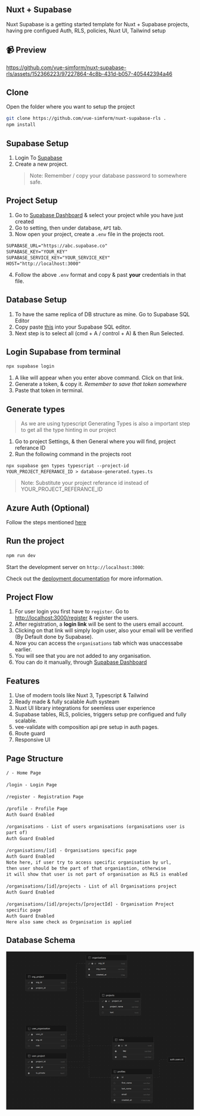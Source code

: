 ## Nuxt + Supabase

Nuxt Supabase is a getting started template for Nuxt + Supabase projects, having pre configued Auth, RLS, policies, Nuxt UI, Tailwind setup

## 📹 Preview

https://github.com/vue-simform/nuxt-supabase-rls/assets/152366223/97227864-4c8b-431d-b057-405442394a46

## Clone

Open the folder where you want to setup the project

```bash
git clone https://github.com/vue-simform/nuxt-supabase-rls .
npm install
```

## Supabase Setup

1. Login To [Supabase](https://supabase.com)
2. Create a new project.
   > Note: Remember / copy your database password to somewhere safe.

## Project Setup

1. Go to [Supabase Dashboard](https://supabase.com/dashboard/projects) & select your project while you have just created
2. Go to setting, then under database, `API` tab.
3. Now open your project, create a `.env` file in the projects root.

```
SUPABASE_URL="https://abc.supabase.co"
SUPABASE_KEY="YOUR_KEY"
SUPABASE_SERVICE_KEY="YOUR_SERVICE_KEY"
HOST="http://localhost:3000"
```

4. Follow the above `.env` format and copy & past **your** credentials in that file.

## Database Setup

1. To have the same replica of DB structure as mine. Go to Supabase SQL Editor
2. Copy paste [this](docs/migrations.txt) into your Supabase SQL editor.
3. Next step is to select all (cmd + A / control + A) & then Run Selected.

## Login Supabase from terminal

```bash
npx supabase login
```

1. A like will appear when you enter above command. Click on that link.
1. Generate a token, & copy it. _Remember to save that token somewhere_
1. Paste that token in terminal.

## Generate types

> As we are using typescript Generating Types is also a important step to get all the type hinting in our project

1. Go to project Settings, & then General where you will find, project referance ID
2. Run the following command in the projects root

```
npx supabase gen types typescript --project-id YOUR_PROJECT_REFERANCE_ID > database-generated.types.ts
```

> Note: Substitute your project referance id instead of YOUR_PROJECT_REFERANCE_ID

## Azure Auth (Optional)

Follow the steps mentioned [here](https://supabase.com/docs/guides/auth/social-login/auth-azure)

## Run the project

```bash
npm run dev
```

Start the development server on `http://localhost:3000`:

Check out the [deployment documentation](https://nuxt.com/docs/getting-started/deployment) for more information.

## Project Flow

1. For user login you first have to `register`. Go to [http://localhost:3000/register](http://localhost:3000/register) & register the users.
1. After registration, a **login link** will be sent to the users email account.
1. Clicking on that link will simply login user, also your email will be verified (By Default done by Supabase).
1. Now you can access the `organisations` tab which was unaccessabe earlier.
1. You will see that you are not added to any organisation.
1. You can do it manually, through [Supabase Dashboard](https://supabase.com/dashboard/projects)

## Features

1. Use of modern tools like Nuxt 3, Typescript & Tailwind
1. Ready made & fully scalable Auth systeam
1. Nuxt UI library integrations for seemless user experience
1. Supabase tables, RLS, policies, triggers setup pre configued and fully scalable.
1. vee-validate with composition api pre setup in auth pages.
1. Route guard
1. Responsive UI

## Page Structure

```
/ - Home Page

/login - Login Page

/register - Registration Page

/profile - Profile Page
Auth Guard Enabled

/organisations - List of users organisations (organisations user is part of)
Auth Guard Enabled

/organisations/[id] - Organisations specific page
Auth Guard Enabled
Note here, if user try to access specific organisation by url,
then user should be the part of that organiastion, otherwise
it will show that user is not part of organisation as RLS is enabled

/organisations/[id]/projects - List of all Organisations project
Auth Guard Enabled

/organisations/[id]/projects/[projectId] - Organisation Project specific page
Auth Guard Enabled
Here also same check as Organisation is applied
```

## Database Schema

![image info](docs/schema.png)
